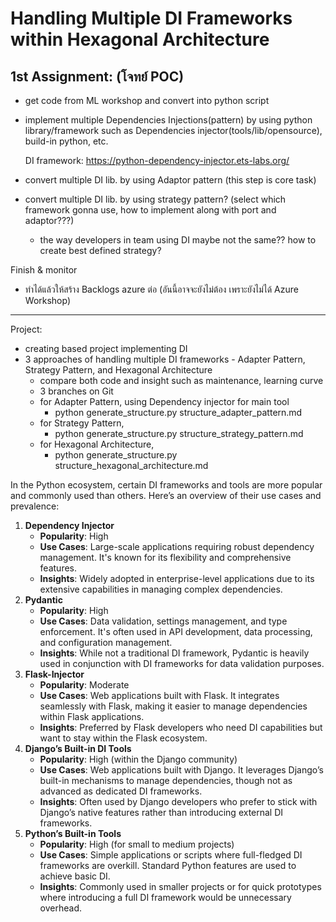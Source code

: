 # Handling Multiple DI Frameworks within Hexagonal Architecture

## 1st Assignment: (โจทย์ POC)

- get code from ML workshop and convert into python script
- implement multiple Dependencies Injections(pattern) by using python library/framework such as Dependencies injector(tools/lib/opensource), build-in python, etc.
    
    DI framework: https://python-dependency-injector.ets-labs.org/
    
- convert multiple DI lib. by using Adaptor pattern (this step is core task)
- convert multiple DI lib. by using strategy pattern? (select which framework gonna use, how to implement along with port and adaptor???)
    - the way developers in team using DI maybe not the same?? how to create best defined strategy?

Finish & monitor

- ทำได้แล้วให้สร้าง Backlogs azure ต่อ (อันนี้อาจจะยังไม่ต้อง เพราะยังไม่ได้ Azure Workshop)

---

Project:

- creating based project implementing DI
- 3 approaches of handling multiple DI frameworks - Adapter Pattern, Strategy Pattern, and Hexagonal Architecture
    - compare both code and insight such as maintenance, learning curve
    - 3 branches on Git
    - for Adapter Pattern, using Dependency injector for main tool
        - python generate_structure.py structure_adapter_pattern.md
    - for Strategy Pattern,
        - python generate_structure.py structure_strategy_pattern.md
    - for Hexagonal Architecture,
        - python generate_structure.py structure_hexagonal_architecture.md

In the Python ecosystem, certain DI frameworks and tools are more popular and commonly used than others. Here’s an overview of their use cases and prevalence:

1. **Dependency Injector**
    - **Popularity**: High
    - **Use Cases**: Large-scale applications requiring robust dependency management. It's known for its flexibility and comprehensive features.
    - **Insights**: Widely adopted in enterprise-level applications due to its extensive capabilities in managing complex dependencies.
2. **Pydantic**
    - **Popularity**: High
    - **Use Cases**: Data validation, settings management, and type enforcement. It's often used in API development, data processing, and configuration management.
    - **Insights**: While not a traditional DI framework, Pydantic is heavily used in conjunction with DI frameworks for data validation purposes.
3. **Flask-Injector**
    - **Popularity**: Moderate
    - **Use Cases**: Web applications built with Flask. It integrates seamlessly with Flask, making it easier to manage dependencies within Flask applications.
    - **Insights**: Preferred by Flask developers who need DI capabilities but want to stay within the Flask ecosystem.
4. **Django’s Built-in DI Tools**
    - **Popularity**: High (within the Django community)
    - **Use Cases**: Web applications built with Django. It leverages Django’s built-in mechanisms to manage dependencies, though not as advanced as dedicated DI frameworks.
    - **Insights**: Often used by Django developers who prefer to stick with Django’s native features rather than introducing external DI frameworks.
5. **Python’s Built-in Tools**
    - **Popularity**: High (for small to medium projects)
    - **Use Cases**: Simple applications or scripts where full-fledged DI frameworks are overkill. Standard Python features are used to achieve basic DI.
    - **Insights**: Commonly used in smaller projects or for quick prototypes where introducing a full DI framework would be unnecessary overhead.
